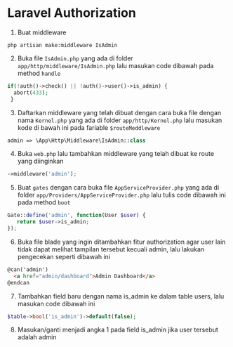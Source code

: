 # Laravel Authorization

1. Buat middleware
```
php artisan make:middleware IsAdmin
```
2. Buka file ` IsAdmin.php ` yang ada di folder ` app/http/middleware/IsAdmin.php ` lalu masukan code dibawah pada method ` handle ` 
```php
if(!auth()->check() || !auth()->user()->is_admin) {
  abort(433);
 }
```
3. Daftarkan middleware yang telah dibuat dengan cara buka file dengan nama ` Kernel.php ` yang ada di folder ` app/http/Kernel.php ` lalu masukan kode di bawah ini pada fariable ` $routeMeddleware `
```php
admin => \App\Http\Middleware\IsAdmin::class 
```
4. Buka ` web.php ` lalu tambahkan middleware yang telah dibuat ke route yang diinginkan
```php
->middleware('admin');
```
5. Buat ` gates ` dengan cara buka file ` AppServiceProvider.php ` yang ada di folder ` app/Providers/AppServiceProvider.php ` lalu tulis code dibawah ini pada method ` boot `
```php
Gate::define('admin', function(User $user) {
   return $user->is_admin;
});
```
6. Buka file blade yang ingin ditambahkan fitur authorization agar user lain tidak dapat melihat tampilan tersebut kecuali admin, lalu lakukan pengecekan seperti dibawah ini
```html
@can('admin')
  <a href="admin/dashboard">Admin Dashboard</a>
@endcan
```
7. Tambahkan field baru dengan nama is_admin ke dalam table users, lalu masukan code dibawah ini
```php
$table->bool('is_admin')->default(false);
```
8. Masukan/ganti menjadi angka 1 pada field is_admin jika user tersebut adalah admin
